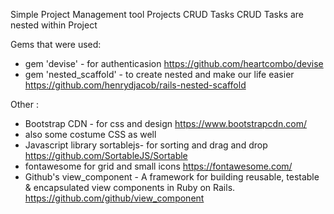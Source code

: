 
Simple Project Management tool 
Projects CRUD 
Tasks CRUD 
Tasks are nested within Project


Gems that were used:

* gem 'devise' - for authenticasion 
https://github.com/heartcombo/devise
* gem 'nested_scaffold' - to create nested and make our life easier
https://github.com/henrydjacob/rails-nested-scaffold



Other :
* Bootstrap CDN - for css and design
https://www.bootstrapcdn.com/
* also some costume CSS as well
* Javascript library sortablejs- for sorting and drag and drop
https://github.com/SortableJS/Sortable
* fontawesome for grid and small icons
https://fontawesome.com/
* Github's view_component - A framework for building reusable, testable & encapsulated view components in Ruby on Rails.
https://github.com/github/view_component


